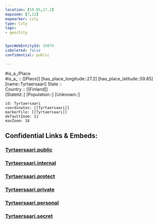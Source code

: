 ```yaml
---
location: [59.85,27.2] 
mapzoom: [7,12] 
mapmarker: city 
type: City
tags:
- geo/City


SpocWebEntityId: 35074
isDeleted: false
confidential: public

---
```

#is_a_/Place  
#is_a_ :: [[Place]] 
[has_place_longitude::27.2] 
[has_place_latitude::59.85] 
[name::Tyrtaersaari] 
State ::  
Country :: [[Finland]]  
[StateId::] 
[Population::] 
[Unknown::] 


```leaflet
id: Tyrtaersaari
coordinates: [[Tyrtaersaari]] 
markerFile: [[Tyrtaersaari]] 
defaultZoom: 11 
maxZoom: 18
```


## Confidential Links & Embeds: 

### [Tyrtaersaari.public](/_public/\Earth\Continent\Europe\Europe~East\Russia\Russia~NorthWest\Leningrad_Oblast\CityTyrtaersaari.public.md) 

### [Tyrtaersaari.internal](/_internal/\Earth\Continent\Europe\Europe~East\Russia\Russia~NorthWest\Leningrad_Oblast\CityTyrtaersaari.internal.md) 

### [Tyrtaersaari.protect](/_protect/\Earth\Continent\Europe\Europe~East\Russia\Russia~NorthWest\Leningrad_Oblast\CityTyrtaersaari.protect.md) 

### [Tyrtaersaari.private](/_private/\Earth\Continent\Europe\Europe~East\Russia\Russia~NorthWest\Leningrad_Oblast\CityTyrtaersaari.private.md) 

### [Tyrtaersaari.personal](/_personal/\Earth\Continent\Europe\Europe~East\Russia\Russia~NorthWest\Leningrad_Oblast\CityTyrtaersaari.personal.md) 

### [Tyrtaersaari.secret](/_secret/\Earth\Continent\Europe\Europe~East\Russia\Russia~NorthWest\Leningrad_Oblast\CityTyrtaersaari.secret.md)

